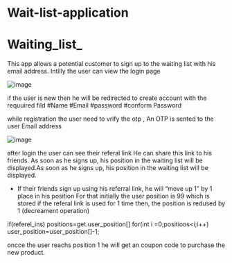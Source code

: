 # Wait-list-application
# Waiting_list_
This app allows a potential customer to sign up to the waiting list 
with his email address.
Intilly the user can view the login page 

![image](https://github.com/MOORTHYGS/Wait-list-application/assets/82669708/b25aca28-d624-42fb-aec6-4eee49644aab)



if the user is new then he will be redirected to create account
with the requuired fild
#Name
#Email
#password
#conform Password



 while registration the user  need to vrify the otp , 
 An OTP is sented to the user Email address

 ![image](https://github.com/MOORTHYGS/Wait-list-application/assets/82669708/25ded9ac-a318-4c57-95ad-469056036f70)

  after login the user can see their referal link 
  He can share this link to his friends.
  As soon as he signs up, his position in the waiting list will be 
displayed.As soon as he signs up, his position in the waiting list will be 
displayed.




- If their friends sign up using his referral link, he will “move up 1” by 1 
place in his position
For that initially the user position is 99 which is stored
if the referal link is used for 1 time
then,
the position is redused by 1
(decreament operation)


if(referel_ins)
positions=get.user_position[]
for(int i =0;positions<i;i++)
user_position=user_position[]-1;



oncce  the user reachs position 1
he will get an coupon code to purchase the new product.






